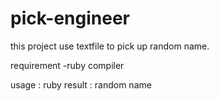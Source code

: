 pick-engineer
=============
this project use textfile to pick up random name.

requirement
-ruby compiler


usage : ruby <filename>
result : random name
